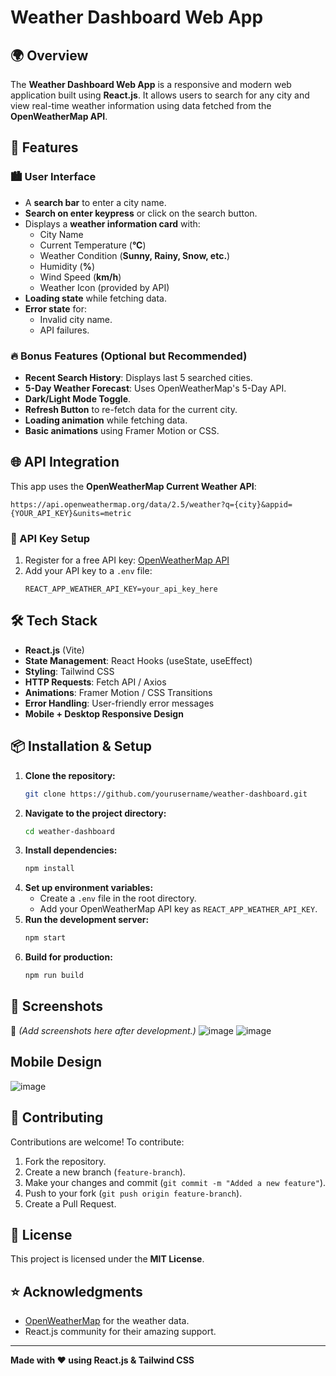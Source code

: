 # Weather Dashboard Web App

## 🌍 Overview
The **Weather Dashboard Web App** is a responsive and modern web application built using **React.js**. It allows users to search for any city and view real-time weather information using data fetched from the **OpenWeatherMap API**.

## 🚀 Features
### 🏙️ User Interface
- A **search bar** to enter a city name.
- **Search on enter keypress** or click on the search button.
- Displays a **weather information card** with:
  - City Name
  - Current Temperature (**°C**)
  - Weather Condition (**Sunny, Rainy, Snow, etc.**)
  - Humidity (**%**)
  - Wind Speed (**km/h**)
  - Weather Icon (provided by API)
- **Loading state** while fetching data.
- **Error state** for:
  - Invalid city name.
  - API failures.

### 🔥 Bonus Features (Optional but Recommended)
- **Recent Search History**: Displays last 5 searched cities.
- **5-Day Weather Forecast**: Uses OpenWeatherMap's 5-Day API.
- **Dark/Light Mode Toggle**.
- **Refresh Button** to re-fetch data for the current city.
- **Loading animation** while fetching data.
- **Basic animations** using Framer Motion or CSS.

## 🌐 API Integration
This app uses the **OpenWeatherMap Current Weather API**:
```
https://api.openweathermap.org/data/2.5/weather?q={city}&appid={YOUR_API_KEY}&units=metric
```

### 🔑 API Key Setup
1. Register for a free API key: [OpenWeatherMap API](https://openweathermap.org/api)
2. Add your API key to a `.env` file:
   ```
   REACT_APP_WEATHER_API_KEY=your_api_key_here
   ```

## 🛠️ Tech Stack
- **React.js** (Vite)
- **State Management**: React Hooks (useState, useEffect)
- **Styling**: Tailwind CSS 
- **HTTP Requests**: Fetch API / Axios
- **Animations**: Framer Motion / CSS Transitions
- **Error Handling**: User-friendly error messages
- **Mobile + Desktop Responsive Design**

## 📦 Installation & Setup
1. **Clone the repository:**
   ```sh
   git clone https://github.com/yourusername/weather-dashboard.git
   ```
2. **Navigate to the project directory:**
   ```sh
   cd weather-dashboard
   ```
3. **Install dependencies:**
   ```sh
   npm install
   ```
4. **Set up environment variables:**
   - Create a `.env` file in the root directory.
   - Add your OpenWeatherMap API key as `REACT_APP_WEATHER_API_KEY`.
5. **Run the development server:**
   ```sh
   npm start
   ```
6. **Build for production:**
   ```sh
   npm run build
   ```

## 📸 Screenshots
🚧 *(Add screenshots here after development.)*
![image](https://github.com/user-attachments/assets/39031c8d-0525-441a-bdf0-a8a299f0757f)
![image](https://github.com/user-attachments/assets/b105778c-f113-4b29-b807-3c2c65142052)

## Mobile Design
  ![image](https://github.com/user-attachments/assets/6f38b75c-a697-404a-94ca-6534e3116b72)




## 🤝 Contributing
Contributions are welcome! To contribute:
1. Fork the repository.
2. Create a new branch (`feature-branch`).
3. Make your changes and commit (`git commit -m "Added a new feature"`).
4. Push to your fork (`git push origin feature-branch`).
5. Create a Pull Request.

## 📜 License
This project is licensed under the **MIT License**.

## ⭐ Acknowledgments
- [OpenWeatherMap](https://openweathermap.org/) for the weather data.
- React.js community for their amazing support.

---

**Made with ❤️ using React.js & Tailwind CSS**

